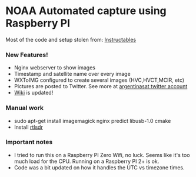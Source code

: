 # NOAA Automated capture using Raspberry PI
Most of the code and setup stolen from:  [Instructables](https://www.instructables.com/id/Raspberry-Pi-NOAA-Weather-Satellite-Receiver/)
### New Features!
  - Nginx webserver to show images
  - Timestamp and satellite name over every image
  - WXToIMG configured to create several images (HVC,HVCT,MCIR, etc)
  - Pictures are posted to Twitter. See more at [argentinasat twitter account](https://twitter.com/argentinasat)
  - [Wiki](https://github.com/reynico/raspberry-noaa/wiki) is updated!

### Manual work
  - sudo apt-get install imagemagick nginx predict libusb-1.0 cmake
  - Install [rtlsdr](https://github.com/keenerd/rtl-sdr.git) 

### Important notes
- I tried to run this on a Raspberry PI Zero Wifi, no luck. Seems like it's too much load for the CPU. Running on a Raspberry PI 2+ is ok.
- Code was a bit updated on how it handles the UTC vs timezone times.
